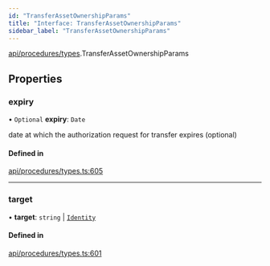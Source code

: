 ```yaml
---
id: "TransferAssetOwnershipParams"
title: "Interface: TransferAssetOwnershipParams"
sidebar_label: "TransferAssetOwnershipParams"
---
```


[api/procedures/types](../../../../../modules/API/Procedures/Types/Types.md).TransferAssetOwnershipParams

## Properties

### expiry

• `Optional` **expiry**: `Date`

date at which the authorization request for transfer expires (optional)

#### Defined in

[api/procedures/types.ts:605](https://github.com/PolymeshAssociation/polymesh-sdk/blob/2d3ac2aea/src/api/procedures/types.ts#L605)

___

### target

• **target**: `string` \| [`Identity`](../../../../../classes/API/Entities/Identity/Identity.md)

#### Defined in

[api/procedures/types.ts:601](https://github.com/PolymeshAssociation/polymesh-sdk/blob/2d3ac2aea/src/api/procedures/types.ts#L601)
